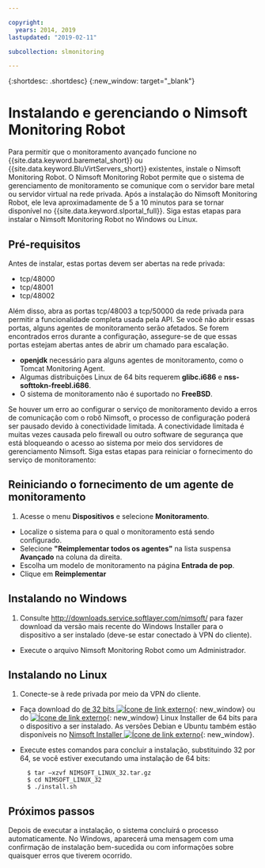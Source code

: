 ```yaml
---

copyright:
  years: 2014, 2019
lastupdated: "2019-02-11"

subcollection: slmonitoring

---
```


{:shortdesc: .shortdesc}
{:new_window: target="_blank"}

# Instalando e gerenciando o Nimsoft Monitoring Robot

Para permitir que o monitoramento avançado funcione no {{site.data.keyword.baremetal_short}} ou {{site.data.keyword.BluVirtServers_short}} existentes, instale o Nimsoft Monitoring Robot. O Nimsoft Monitoring Robot permite que o sistema de gerenciamento de monitoramento se comunique com o servidor bare metal ou servidor virtual na rede privada. Após a instalação do Nimsoft Monitoring Robot, ele leva aproximadamente de 5 a 10 minutos para se tornar disponível no {{site.data.keyword.slportal_full}}. Siga estas etapas para instalar o Nimsoft Monitoring Robot no Windows ou Linux.

## Pré-requisitos

Antes de instalar, estas portas devem ser abertas na rede privada:

* tcp/48000
* tcp/48001
* tcp/48002

Além disso, abra as portas tcp/48003 a tcp/50000 da rede privada para permitir a funcionalidade completa usada pela API. Se você não abrir essas portas, alguns agentes de monitoramento serão afetados. Se forem encontrados erros durante a configuração, assegure-se de que essas portas estejam abertas antes de abrir um chamado para escalação.

* **openjdk** necessário para alguns agentes de monitoramento, como o Tomcat Monitoring Agent.
* Algumas distribuições Linux de 64 bits requerem **glibc.i686** e **nss-softtokn-freebl.i686**.
* O sistema de monitoramento não é suportado no **FreeBSD**.

Se houver um erro ao configurar o serviço de monitoramento devido a erros de comunicação com o robô Nimsoft, o processo de configuração poderá ser pausado devido à conectividade limitada. A conectividade limitada é muitas vezes causada pelo firewall ou outro software de segurança que está bloqueando o acesso ao sistema por meio dos servidores de gerenciamento Nimsoft.  Siga estas etapas para reiniciar o fornecimento do serviço de monitoramento:

## Reiniciando o fornecimento de um agente de monitoramento

1. Acesse o menu **Dispositivos** e selecione **Monitoramento**.
* Localize o sistema para o qual o monitoramento está sendo configurado.
* Selecione **"Reimplementar todos os agentes"** na lista suspensa **Avançado** na coluna da direita.
* Escolha um modelo de monitoramento na página **Entrada de pop**.
* Clique em **Reimplementar**

## Instalando no Windows

1. Consulte http://downloads.service.softlayer.com/nimsoft/ para fazer download da versão mais recente do Windows Installer para o dispositivo a ser instalado (deve-se estar conectado à VPN do cliente).
* Execute o arquivo Nimsoft Monitoring Robot como um Administrador.

## Instalando no Linux

1. Conecte-se à rede privada por meio da VPN do cliente.
* Faça download do [de 32 bits ![Ícone de link externo](../../icons/launch-glyph.svg "Ícone de link externo")](http://downloads.service.softlayer.com/nimsoft/NIMSOFT_LINUX_32.tar.gz){: new_window} ou do [ ![Ícone de link externo](../../icons/launch-glyph.svg "Ícone de link externo")](http://downloads.service.softlayer.com/nimsoft/NIMSOFT_LINUX_64.tar.gz){: new_window} Linux Installer de 64 bits para o dispositivo a ser instalado. As versões Debian e Ubuntu também estão disponíveis no [Nimsoft Installer ![Ícone de link externo](../../icons/launch-glyph.svg "Ícone de link externo")](http://downloads.service.softlayer.com/nimsoft/){: new_window}.
* Execute estes comandos para concluir a instalação, substituindo 32 por 64, se você estiver executando uma instalação de 64 bits:

        $ tar –xzvf NIMSOFT_LINUX_32.tar.gz
        $ cd NIMSOFT_LINUX_32
        $ ./install.sh

## Próximos passos

Depois de executar a instalação, o sistema concluirá o processo automaticamente. No Windows, aparecerá uma mensagem com uma confirmação de instalação bem-sucedida ou com informações sobre quaisquer erros que tiverem ocorrido.
